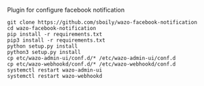 Plugin for configure facebook notification

	git clone https://github.com/sboily/wazo-facebook-notification
	cd wazo-facebook-notification
	pip install -r requirements.txt
	pip3 install -r requirements.txt
	python setup.py install
	python3 setup.py install
	cp etc/wazo-admin-ui/conf.d/* /etc/wazo-admin-ui/conf.d
	cp etc/wazo-webhookd/conf.d/* /etc/wazo-webhookd/conf.d
	systemctl restart wazo-admin-ui
	systemctl restart wazo-webhookd
